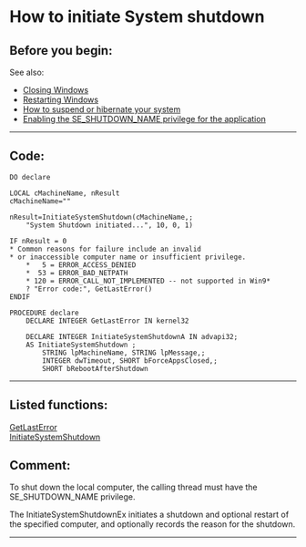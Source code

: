 
# How to initiate System shutdown

## Before you begin:
See also: 

* [Closing Windows](sample_036.md)  
* [Restarting Windows](sample_361.md)  
* [How to suspend or hibernate your system](sample_395.md)  
* [Enabling the SE_SHUTDOWN_NAME privilege for the application](sample_552.md)  

  
***  


## Code:
```foxpro  
DO declare

LOCAL cMachineName, nResult
cMachineName=""

nResult=InitiateSystemShutdown(cMachineName,;
	"System Shutdown initiated...", 10, 0, 1)

IF nResult = 0
* Common reasons for failure include an invalid
* or inaccessible computer name or insufficient privilege.
	*   5 = ERROR_ACCESS_DENIED
	*  53 = ERROR_BAD_NETPATH
	* 120 = ERROR_CALL_NOT_IMPLEMENTED -- not supported in Win9*
	? "Error code:", GetLastError()
ENDIF

PROCEDURE declare
	DECLARE INTEGER GetLastError IN kernel32

	DECLARE INTEGER InitiateSystemShutdownA IN advapi32;
	AS InitiateSystemShutdown ;
		STRING lpMachineName, STRING lpMessage,;
		INTEGER dwTimeout, SHORT bForceAppsClosed,;
		SHORT bRebootAfterShutdown  
```  
***  


## Listed functions:
[GetLastError](../libraries/kernel32/GetLastError.md)  
[InitiateSystemShutdown](../libraries/advapi32/InitiateSystemShutdown.md)  

## Comment:
To shut down the local computer, the calling thread must have the SE_SHUTDOWN_NAME privilege.  
  
The InitiateSystemShutdownEx initiates a shutdown and optional restart of the specified computer, and optionally records the reason for the shutdown.  
  
***  

